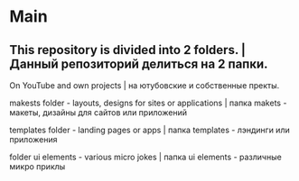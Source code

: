 # Мain
This repository is divided into 2 folders. | Данный репозиторий делиться на 2 папки.
------------------
On YouTube and own projects | на ютубовские и собственные пректы.

makests folder - layouts, designs for sites or applications | папка makets - макеты, дизайны для сайтов или приложений

templates folder - landing pages or apps | папка templates - лэндинги или приложения

folder ui elements - various micro jokes | папка ui elements - различные микро приклы

